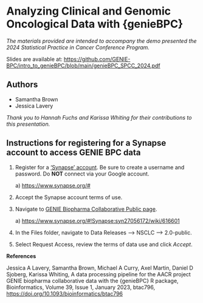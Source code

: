 # Analyzing Clinical and Genomic Oncological Data with {genieBPC}

*The materials provided are intended to accompany the demo presented the 2024 Statistical Practice in Cancer Conference Program.*

Slides are available at: https://github.com/GENIE-BPC/intro_to_genieBPC/blob/main/genieBPC_SPCC_2024.pdf

## Authors
- Samantha Brown
- Jessica Lavery

*Thank you to Hannah Fuchs and Karissa Whiting for their contributions to this presentation.*

## Instructions for registering for a Synapse account to access GENIE BPC data

1. Register for a [‘Synapse’ account](https://www.synapse.org/#). Be sure to create a username and password. Do **NOT** connect via your Google account.

    a) https://www.synapse.org/#
    
2. Accept the Synapse account terms of use.
    
3. Navigate to [GENIE Biopharma Collaborative Public page](https://www.synapse.org/#!Synapse:syn27056172/wiki/616601).

    a) https://www.synapse.org/#!Synapse:syn27056172/wiki/616601
    
4. In the Files folder, navigate to Data Releases --> NSCLC --> 2.0-public. 
5. Select Request Access, review the terms of data use and click *Accept*.

**References**

Jessica A Lavery, Samantha Brown, Michael A Curry, Axel Martin, Daniel D Sjoberg, Karissa Whiting, A data processing pipeline for the AACR project GENIE biopharma collaborative data with the {genieBPC} R package, Bioinformatics, Volume 39, Issue 1, January 2023, btac796, https://doi.org/10.1093/bioinformatics/btac796
